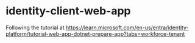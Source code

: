 # identity-client-web-app
Following the tutorial at https://learn.microsoft.com/en-us/entra/identity-platform/tutorial-web-app-dotnet-prepare-app?tabs=workforce-tenant

